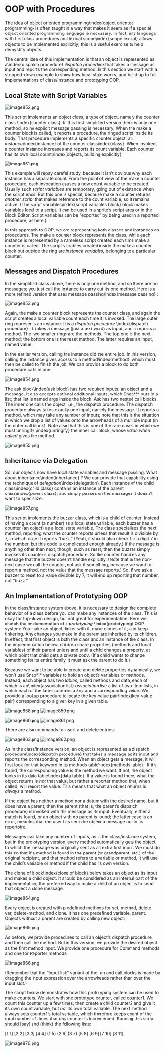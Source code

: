 #  OOP with Procedures

The idea of object oriented programming\index{object oriented
programming} is often taught in a way that makes it seem as if a special
object oriented programming language is necessary. In fact, any language
with ﬁrst class procedures and lexical scope\index{scope:lexical}
allows objects to be implemented explicitly; this is a useful exercise
to help demystify objects.

The central idea of this implementation is that an object is represented
as a\index{dispatch procedure} *dispatch procedure* that takes a
message as input and reports the corresponding method. In this section
we start with a stripped-down example to show how local state works, and
build up to full implementations of class/instance and prototyping OOP.

## Local State with Script Variables

![image852.png](assets/image852.png) <!--  style="width:2.23958in;height:1.51042in" / -->

This script implements an
object *class*, a type of object, namely the counter class
\index{counter class}. In this ﬁrst simplified version there is only
one method, so no explicit message passing is necessary. When the make a
counter block is called, it reports a procedure, the ringed script
inside its body. That procedure implements a specific counter object, an
*instance*\index{instance} of the counter class\index{class}. When
invoked, a counter instance increases and reports its count variable.
Each counter has its own local count:\index{objects, building
explicitly}

![image851.png](assets/image851.png) <!--  style="width:2.23958in;height:1.51042in" / -->

This example will repay careful study, because it isn’t obvious why each
instance has a separate count. From the point of view of the make a
counter procedure, each invocation causes a new count variable to be
created. Usually such *script variables* are temporary, going out of
existence when the script ends. But this one is special, because make a
counter returns *another script* that makes reference to the count
variable, so it remains active. (The script variables\index{script
variables block} block makes variables local to a script. It can be used
in a sprite’s script area or in the Block Editor. Script variables can
be “exported” by being used in a reported procedure, as here.)

In this approach to OOP, we are representing both classes and instances
as procedures. The make a counter block represents the class, while each
instance is represented by a nameless script created each time make a
counter is called. The script variables created inside the make a
counter block but outside the ring are *instance variables,* belonging
to a particular counter.

## Messages and Dispatch Procedures

 In the simplified class
above, there is only one method, and so there are no messages; you just
call the instance to carry out its one method. Here is a more refined
version that uses message passing\index{message passing} :

![image853.png](assets/image853.png) <!--  style="width:4.41667in;height:3.16667in" / -->

Again, the make a counter block represents the counter class, and again
the script creates a local variable count each time it is invoked. The
large outer ring represents an instance. It is a *dispatch procedure*
\index{dispatch procedure} *:* it takes a message (just a text word) as
input, and it reports a method. The two smaller rings are the methods.
The top one is the next method; the bottom one is the reset method. The
latter requires an input, named value.

In the earlier version, calling the instance did the entire job. In this
version, calling the instance gives access to a method\index{method},
which must then be called to finish the job. We can provide a block to
do both procedure calls in one:

![image854.png](assets/image854.png) <!--  style="width:4.01042in;height:0.70772in" / -->

The ask block\index{ask block} has two required inputs: an object and a
message. It also accepts optional additional inputs, which Snap*!* puts
in a list; that list is named args inside the block. Ask has two nested
call blocks. The inner one calls the object, i.e., the dispatch
procedure. The dispatch procedure always takes exactly one input, namely
the message. It reports a method, which may take any number of inputs;
note that this is the situation in which we drop a list of values onto
the arrowheads of a multiple input (in the outer call block). Note also
that this is one of the rare cases in which we must unringify
\index{unringify} the inner call block, whose *value when called* gives
the method.

![image855.png](assets/image855.png) <!--  style="width:4.01042in;height:0.70772in" / -->

## Inheritance via Delegation

So, our objects now have local state variables and message passing. What
about inheritance\index{inheritance} ? We can provide that capability
using the technique of *delegation*\index{delegation}. Each instance
of the child class\index{child class} contains an instance of the
parent class\index{parent class}, and simply passes on the messages it
doesn’t want to specialize:

![image857.png](assets/image857.png) <!--  style="width:3.8125in;height:3.58333in" / -->

This script implements the buzzer class, which is a child of counter.
Instead of having a count (a number) as a local state variable, each
buzzer has a counter (an object) as a local state variable. The class
specializes the next method, reporting what the counter reports unless
that result is divisible by 7, in which case it reports “buzz.” (Yeah,
it should also check for a digit 7 in the number, but this code is
complicated enough already.) If the message is anything other than next,
though, such as reset, then the buzzer simply invokes its counter’s
dispatch procedure. So the counter handles any message that the buzzer
doesn’t handle explicitly. (Note that in the non-next case we call the
counter, not ask it something, because we want to report a method, not
the value that the message reports.) So, if we ask a buzzer to reset to
a value divisible by 7, it will end up reporting that number, not
“buzz.”

## An Implementation of Prototyping OOP

In the class/instance system above, it is necessary to design the
complete behavior of a class before you can make any instances of the
class. This is okay for top-down design, but not great for
experimentation. Here we sketch the implementation of a *prototyping*
\index{prototyping} OOP system: You make an object, tinker with it, make
clones of it, and keep tinkering. Any changes you make in the parent are
inherited by its children. In effect, that first object is both the
class and an instance of the class. In the implementation below,
children share properties (methods and local variables) of their parent
unless and until a child changes a property, at which point that child
gets a private copy. (If a child wants to change something for its
entire family, it must ask the parent to do it.)

Because we want to be able to create and delete properties dynamically,
we won’t use Snap*!* variables to hold an object’s variables or methods.
Instead, each object has two *tables,* called methods and data, each of
which is an\index{association list} *association list:* a list of
two-item lists, in which each of the latter contains a *key* and a
corresponding *value.* We provide a lookup procedure to locate the
key-value pair\index{key-value pair} corresponding to a given key in a
given table.

![image858.png](assets/image858.png) <!--  style="width:3.21528in;height:2.36111in" / -->
![image859.png](assets/image859.png) <!--  style="width:2.625in;height:0.78125in" / -->

![image860.png](assets/image860.png) <!--  style="width:5.60417in;height:1.15625in" / -->
![image861.png](assets/image861.png) <!--  style="width:5.60417in;height:1.15625in" / -->

There are also commands to insert and delete entries:

![image863.png](assets/image863.png) <!--  style="width:3.22917in;height:2.12831in" / -->
![image862.png](assets/image862.png) <!--  style="width:3.71875in;height:1.82639in" / -->

As in the class/instance version, an object is represented as a dispatch
procedure\index{dispatch procedure} that takes a message as its input
and reports the corresponding method. When an object gets a message, it
will ﬁrst look for that keyword in its methods table\index{methods
table} . If it’s found, the corresponding value is the method we want.
If not, the object looks in its data table\index{data table}. If a
value is found there, what the object returns is *not* that value, but
rather a reporter method that, when called, will report the value. This
means that what an object returns is *always* a method.

If the object has neither a method nor a datum with the desired name,
but it does have a parent, then the parent (that is, the parent’s
dispatch procedure) is invoked with the message as its input.
Eventually, either a match is found, or an object with no parent is
found; the latter case is an error, meaning that the user has sent the
object a message not in its repertoire.

Messages can take any number of inputs, as in the class/instance system,
but in the prototyping version, every method automatically gets the
object to which the message was originally sent as an extra ﬁrst input.
We must do this so that if a method is found in the parent (or
grandparent, etc.) of the original recipient, and that method refers to
a variable or method, it will use the child’s variable or method if the
child has its own version.

 The
clone of block\index{clone of block} below takes an object as its input
and makes a child object. It should be considered as an internal part of
the implementation; the preferred way to make a child of an object is to
send that object a clone message.

![image864.png](assets/image864.png) <!--  style="width:4.375in;height:7.46944in" / -->

 Every
object is created with predefined methods for set, method, delete-var,
delete-method, and clone. It has one predefined variable, parent.
Objects without a parent are created by calling new object:

![image865.png](assets/image865.png) <!--  style="width:1.57292in;height:0.6875in" / -->

As before, we provide procedures to call an object’s dispatch procedure
and then call the method. But in this version, we provide the desired
object as the ﬁrst method input. We provide one procedure for Command
methods and one for Reporter methods:

![image866.png](assets/image866.png) <!--  style="width:1.57292in;height:0.6875in" / -->

(Remember that the “Input list:” variant of the run and call blocks is
made by dragging the input expression over the arrowheads rather than
over the input slot.)

The script below demonstrates how this prototyping system can be used to
make counters. We start with one prototype counter, called counter1. We
count this counter up a few times, then create a child counter2 and give
it its own count variable, but *not* its own total variable. The next
method always sets counter1’s total variable, which therefore keeps
count of the total number of times that *any* counter is incremented.
Running this script should \[say\] and (think) the following lists:

\[1 1\] \[2 2\] \[3 3\] \[4 4\] (1 5) (2 6) (3 7) \[5 8\] \[6 9\] \[7 10\] \[8 11\]

![image870.png](assets/image870.png) <!--  style="width:4.20833in;height:4.39583in" / -->
